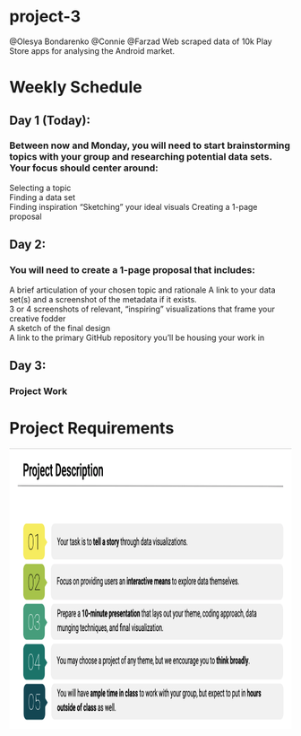 # project-3
@Olesya Bondarenko @Connie @Farzad
Web scraped data of 10k Play Store apps for analysing the Android market.

# Weekly Schedule

## Day 1 (Today):
### Between now and Monday, you will need to start brainstorming topics with your group and researching potential data sets. Your focus should center around:
Selecting a topic 	
Finding a data set	
Finding inspiration	
“Sketching” your ideal visuals
Creating a 1-page proposal

## Day 2: 
### You will need to create a 1-page proposal that includes:
A brief articulation of your chosen topic and rationale
A link to your data set(s) and a screenshot of the metadata if it exists.	
3 or 4 screenshots of relevant, “inspiring” visualizations that frame your creative fodder	
A sketch of the final design 	
A link to the primary GitHub repository you’ll be housing your work in

## Day 3:
### Project Work



# Project Requirements 



<p align="center">
  <img width="660" height="500" src="https://github.com/modelobootcamp/project-3/blob/master/images/Screen%20Shot%202019-05-18%20at%2023.23.15.png">
</p>
